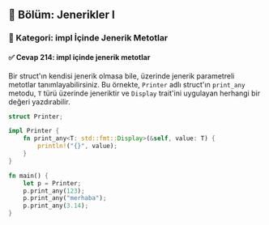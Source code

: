 ## 📘 Bölüm: Jenerikler I  
### 🔹 Kategori: impl İçinde Jenerik Metotlar  
#### ✅ Cevap 214: impl içinde jenerik metotlar

Bir struct'ın kendisi jenerik olmasa bile, üzerinde jenerik parametreli metotlar tanımlayabilirsiniz. Bu örnekte, `Printer` adlı struct'ın `print_any` metodu, `T` türü üzerinde jeneriktir ve `Display` trait'ini uygulayan herhangi bir değeri yazdırabilir.

```rust
struct Printer;

impl Printer {
    fn print_any<T: std::fmt::Display>(&self, value: T) {
        println!("{}", value);
    }
}

fn main() {
    let p = Printer;
    p.print_any(123);
    p.print_any("merhaba");
    p.print_any(3.14);
}
```
